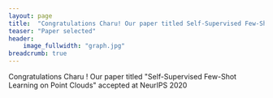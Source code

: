 ```yaml
---
layout: page
title:  "Congratulations Charu! Our paper titled Self-Supervised Few-Shot Learning on Point Clouds accepted at NeurIPS 2020"
teaser: "Paper selected"
header:
    image_fullwidth: "graph.jpg"
breadcrumb: true
---
```


Congratulations Charu ! Our paper titled "Self-Supervised Few-Shot Learning on Point Clouds" accepted at NeurIPS 2020